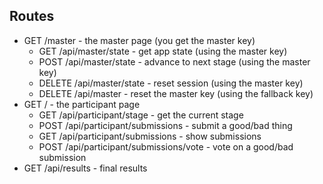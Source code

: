 ## Routes
* GET /master - the master page (you get the master key)
  - GET /api/master/state - get app state (using the master key)
  - POST /api/master/state - advance to next stage (using the master key)
  - DELETE /api/master/state - reset session (using the master key)
  - DELETE /api/master - reset the master key (using the fallback key)
* GET / - the participant page
  - GET /api/participant/stage - get the current stage
  - POST /api/participant/submissions - submit a good/bad thing
  - GET /api/participant/submissions - show submissions
  - POST /api/participant/submissions/vote - vote on a good/bad submission
* GET /api/results - final results
